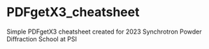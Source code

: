 # PDFgetX3_cheatsheet
 Simple PDFgetX3 cheatsheet created for 2023 Synchrotron Powder Diffraction School at PSI
